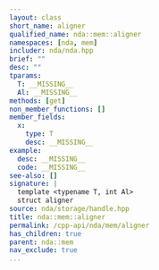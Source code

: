 ```yaml
---
layout: class
short_name: aligner
qualified_name: nda::mem::aligner
namespaces: [nda, mem]
includer: nda/nda.hpp
brief: ""
desc: ""
tparams:
  T: __MISSING__
  Al: __MISSING__
methods: [get]
non_member_functions: []
member_fields:
  x:
    type: T
    desc: __MISSING__
example:
  desc: __MISSING__
  code: __MISSING__
see-also: []
signature: |
  template <typename T, int Al>
  struct aligner
source: nda/storage/handle.hpp
title: nda::mem::aligner
permalink: /cpp-api/nda/mem/aligner
has_children: true
parent: nda::mem
nav_exclude: true
...
```


